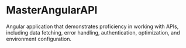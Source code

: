 # MasterAngularAPI
 Angular application that demonstrates proficiency in working with  APIs, including data fetching, error handling, authentication, optimization, and  environment configuration.

